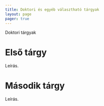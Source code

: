 ```yaml
---
title: Doktori és egyéb választható tárgyak
layout: page 
pager: true 
---
```



Doktori tárgyak

Első tárgy
=================

Leírás.

Második tárgy
=============

Leírás.

